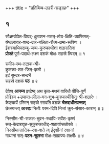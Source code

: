 +++
title = "प्रतिबिम्ब-लहरी-सङ्ग्रहः"
+++

## १
सौक्षम्योपेत-वियद्-धुताशन-मरुत्-तोय-क्षिति-व्याप्तिमत्-   
श्रेष्ठत्वावह-शब्द-दाह-बलिता-शैत्य-क्षमा-रूपिणः ।   
ईशस्याधिपदाम्बु-जन्म-कुरुकाधीशा शठारातिना   
**प्रोक्ते** पूर्ण-पदार्थ-लक्ष्म दशकं मोक्षः सहस्रे त्विदम् ॥ १  

समीप-स्थ-तटाक-श्री-  
कुरुका-शठ-जित्-कृतौ ।   
इदं सुन्दर-सन्दर्भे  
सहस्रे दशकं **पठ** ॥ २  

देवेष्व् **आनम्य** हृष्टेष्व् अथ कृत-मथनं वारिधौ वीचि-पूर्णे   
प्रोद्दिश्य +उपान्त-लीला-वन-शुभ-कुरुकाधीशितुः श्री-शठारेः ।   
कैङ्कर्ये ऽस्मिन् सहस्रे रसवति दशकं **चैतदाधीतवन्तश्**   
छेत्स्यन्त्य् **आरुह्य** नित्यैः परम-दिवि निजां क्रूर-संसार-काराम् ॥ ३  

निस्सीम-श्री-सकल-भुवन-स्थायि-सर्वेश-कृष्णं   
सत्-केदारावृत-सुकुरुकाधीट्-शठार्याप्ततोक्ते ।  
निस्सीमान्तादिक-दश-शते त्व् ईदृशीनां दशानां   
गाथानां सत्-**पठन-सुलभा** मोक्ष-साम्राज्य-लक्ष्मीः ॥ ४



